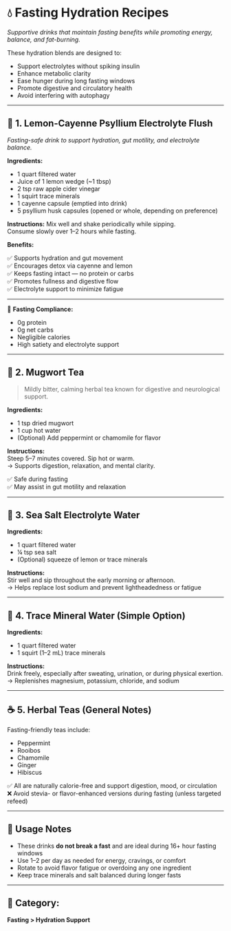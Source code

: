 # 💧 Fasting Hydration Recipes  
*Supportive drinks that maintain fasting benefits while promoting energy, balance, and fat-burning.*

These hydration blends are designed to:
- Support electrolytes without spiking insulin  
- Enhance metabolic clarity  
- Ease hunger during long fasting windows  
- Promote digestive and circulatory health  
- Avoid interfering with autophagy  

---

## 🧪 1. Lemon-Cayenne Psyllium Electrolyte Flush  
*Fasting-safe drink to support hydration, gut motility, and electrolyte balance.*

**Ingredients:**
- 1 quart filtered water  
- Juice of 1 lemon wedge (~1 tbsp)  
- 2 tsp raw apple cider vinegar  
- 1 squirt trace minerals  
- 1 cayenne capsule (emptied into drink)  
- 5 psyllium husk capsules (opened or whole, depending on preference)

**Instructions:**
Mix well and shake periodically while sipping.  
Consume slowly over 1–2 hours while fasting.

**Benefits:**

✅ Supports hydration and gut movement  
✅ Encourages detox via cayenne and lemon  
✅ Keeps fasting intact — no protein or carbs  
✅ Promotes fullness and digestive flow  
✅ Electrolyte support to minimize fatigue

---

🧾 **Fasting Compliance:**  
- 0g protein  
- 0g net carbs  
- Negligible calories  
- High satiety and electrolyte support
---

## 🌿 2. Mugwort Tea  
> Mildly bitter, calming herbal tea known for digestive and neurological support.

**Ingredients:**
- 1 tsp dried mugwort  
- 1 cup hot water  
- (Optional) Add peppermint or chamomile for flavor

**Instructions:**  
Steep 5–7 minutes covered. Sip hot or warm.  
→ Supports digestion, relaxation, and mental clarity.

✅ Safe during fasting  
✅ May assist in gut motility and relaxation

---

## 🧂 3. Sea Salt Electrolyte Water

**Ingredients:**
- 1 quart filtered water  
- ¼ tsp sea salt  
- (Optional) squeeze of lemon or trace minerals

**Instructions:**  
Stir well and sip throughout the early morning or afternoon.  
→ Helps replace lost sodium and prevent lightheadedness or fatigue

---

## 🧘 4. Trace Mineral Water (Simple Option)

**Ingredients:**
- 1 quart filtered water  
- 1 squirt (1–2 mL) trace minerals

**Instructions:**  
Drink freely, especially after sweating, urination, or during physical exertion.  
→ Replenishes magnesium, potassium, chloride, and sodium

---

## ☕ 5. Herbal Teas (General Notes)

Fasting-friendly teas include:
- Peppermint  
- Rooibos  
- Chamomile  
- Ginger  
- Hibiscus  

✅ All are naturally calorie-free and support digestion, mood, or circulation  
❌ Avoid stevia- or flavor-enhanced versions during fasting (unless targeted refeed)

---

## 🔄 Usage Notes

- These drinks **do not break a fast** and are ideal during 16+ hour fasting windows  
- Use 1–2 per day as needed for energy, cravings, or comfort  
- Rotate to avoid flavor fatigue or overdoing any one ingredient  
- Keep trace minerals and salt balanced during longer fasts  

---

## 🧾 Category:  
**Fasting > Hydration Support**
